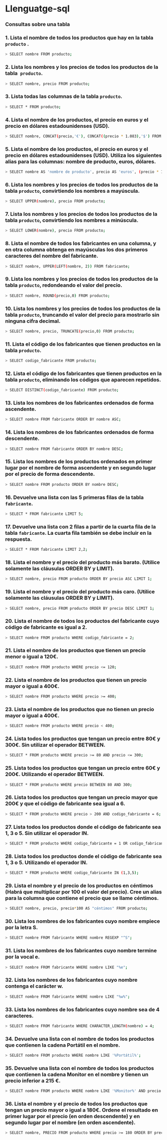 # Llenguatge-sql

### Consultas sobre una tabla

### 1. Lista el nombre de todos los productos que hay en la tabla `producto` .
```bash
> SELECT nombre FROM producto;
```

### 2. Lista los nombres y los precios de todos los productos de la tabla` producto`.
```bash
> SELECT nombre, precio FROM producto;
```

### 3. Lista todas las columnas de la tabla `producto`.
```bash
> SELECT * FROM producto;
```

### 4. Lista el nombre de los productos, el precio en euros y el precio en dólares estadounidenses (USD).
```bash
> SELECT nombre, CONCAT(precio,'€'), CONCAT((precio * 1.083),'$') FROM producto;
```

### 5. Lista el nombre de los productos, el precio en euros y el precio en dólares estadounidenses (USD). Utiliza los siguientes alias para las columnas: nombre de producto, euros, dólares.
```bash
> SELECT nombre AS 'nombre de producto', precio AS 'euros', (precio * 1.083) AS 'dólares' FROM producto;
```

### 6. Lista los nombres y los precios de todos los productos de la tabla `producto`, convirtiendo los nombres a mayúscula.
```bash
> SELECT UPPER(nombre), precio FROM producto;
```

### 7. Lista los nombres y los precios de todos los productos de la tabla `producto`, convirtiendo los nombres a minúscula.
```bash
> SELECT LOWER(nombre), precio FROM producto;
```

### 8. Lista el nombre de todos los fabricantes en una columna, y en otra columna obtenga en mayúsculas los dos primeros caracteres del nombre del fabricante.
```bash
> SELECT nombre, UPPER(LEFT(nombre, 2)) FROM fabricante;
```

### 9. Lista los nombres y los precios de todos los productos de la tabla `producto`, redondeando el valor del precio.
```bash
> SELECT nombre, ROUND(precio,0) FROM producto;
```

### 10. Lista los nombres y los precios de todos los productos de la tabla `producto`, truncando el valor del precio para mostrarlo sin ninguna cifra decimal.
```bash
> SELECT nombre, precio, TRUNCATE(precio,0) FROM producto;
```

### 11. Lista el código de los fabricantes que tienen productos en la tabla `producto`.
```bash
> SELECT codigo_fabricante FROM producto;
```

### 12. Lista el código de los fabricantes que tienen productos en la tabla `producto`, eliminando los códigos que aparecen repetidos.
```bash
> SELECT DISTINCT(codigo_fabricante) FROM producto;
```

### 13. Lista los nombres de los fabricantes ordenados de forma ascendente.
```bash
> SELECT nombre FROM fabricante ORDER BY nombre ASC;
```

### 14. Lista los nombres de los fabricantes ordenados de forma descendente.
```bash
> SELECT nombre FROM fabricante ORDER BY nombre DESC;
```

### 15. Lista los nombres de los productos ordenados en primer lugar por el nombre de forma ascendente y en segundo lugar por el precio de forma descendente.
```bash
> SELECT nombre FROM producto ORDER BY nombre DESC;
```

### 16. Devuelve una lista con las 5 primeras filas de la tabla `fabricante`.
```bash
> SELECT * FROM fabricante LIMIT 5;
```

### 17. Devuelve una lista con 2 filas a partir de la cuarta fila de la tabla `fabricante`. La cuarta fila también se debe incluir en la respuesta.
```bash
> SELECT * FROM fabricante LIMIT 2,2;
```

### 18. Lista el nombre y el precio del producto más barato. (Utilice solamente las cláusulas ORDER BY y LIMIT).
```bash
> SELECT nombre, precio FROM producto ORDER BY precio ASC LIMIT 1;
```

### 19. Lista el nombre y el precio del producto más caro. (Utilice solamente las cláusulas ORDER BY y LIMIT).
```bash
> SELECT nombre, precio FROM producto ORDER BY precio DESC LIMIT 1;
```

### 20. Lista el nombre de todos los productos del fabricante cuyo código de fabricante es igual a 2.
```bash
> SELECT nombre FROM producto WHERE codigo_fabricante = 2;
```

### 21. Lista el nombre de los productos que tienen un precio menor o igual a 120€.
```bash
> SELECT nombre FROM producto WHERE precio <= 120;
```

### 22. Lista el nombre de los productos que tienen un precio mayor o igual a 400€.
```bash
> SELECT nombre FROM producto WHERE precio >= 400;
```

### 23. Lista el nombre de los productos que no tienen un precio mayor o igual a 400€.
```bash
> SELECT nombre FROM producto WHERE precio < 400;
```

### 24. Lista todos los productos que tengan un precio entre 80€ y 300€. Sin utilizar el operador BETWEEN.
```bash
> SELECT * FROM producto WHERE precio >= 80 AND precio <= 300;
```

### 25. Lista todos los productos que tengan un precio entre 60€ y 200€. Utilizando el operador BETWEEN.
```bash
> SELECT * FROM producto WHERE precio BETWEEN 80 AND 300;
```

### 26. Lista todos los productos que tengan un precio mayor que 200€ y que el código de fabricante sea igual a 6.
```bash
> SELECT * FROM producto WHERE precio > 200 AND codigo_fabricante = 6;
```

### 27. Lista todos los productos donde el código de fabricante sea 1, 3 o 5. Sin utilizar el operador IN.
```bash
> SELECT * FROM producto WHERE codigo_fabricante = 1 OR codigo_fabricante = 3 OR codigo_fabricante = 5;
```

### 28. Lista todos los productos donde el código de fabricante sea 1, 3 o 5. Utilizando el operador IN.
```bash
> SELECT * FROM producto WHERE codigo_fabricante IN (1,3,5);
```

### 29. Lista el nombre y el precio de los productos en céntimos (Habrá que multiplicar por 100 el valor del precio). Cree un alias para la columna que contiene el precio que se llame céntimos.
```bash
> SELECT nombre, precio, precio*100 AS "céntimos" FROM producto;
```

### 30. Lista los nombres de los fabricantes cuyo nombre empiece por la letra S.
```bash
> SELECT nombre FROM fabricante WHERE nombre REGEXP "^S";
```

### 31. Lista los nombres de los fabricantes cuyo nombre termine por la vocal e.
```bash
> SELECT nombre FROM fabricante WHERE nombre LIKE "%e";
```

### 32. Lista los nombres de los fabricantes cuyo nombre contenga el carácter w.
```bash
> SELECT nombre FROM fabricante WHERE nombre LIKE "%w%";
```

### 33. Lista los nombres de los fabricantes cuyo nombre sea de 4 caracteres.
```bash
> SELECT nombre FROM fabricante WHERE CHARACTER_LENGTH(nombre) = 4;
```

### 34. Devuelve una lista con el nombre de todos los productos que contienen la cadena Portátil en el nombre.
```bash
> SELECT nombre FROM producto WHERE nombre LIKE '%Portátil%';
```

### 35. Devuelve una lista con el nombre de todos los productos que contienen la cadena Monitor en el nombre y tienen un precio inferior a 215 €.
```bash
> SELECT nombre FROM producto WHERE nombre LIKE '%Monitor%' AND precio < 215;
```

### 36. Lista el nombre y el precio de todos los productos que tengan un precio mayor o igual a 180€. Ordene el resultado en primer lugar por el precio (en orden descendente) y en segundo lugar por el nombre (en orden ascendente).
```bash
> SELECT nombre, PRECIO FROM producto WHERE precio >= 180 ORDER BY precio DESC, nombre ASC;
```